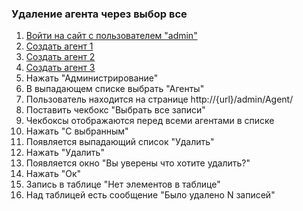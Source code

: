 ### Удаление агента через выбор все

1. [Войти на сайт с пользователем "admin"](../../../../0.%20Шаги/1.%20Войти%20на%20сайт%20с%20пользователем%20username.md)
1. [Создать агент 1](../../../../0.%20Шаги/3.%20Создать%20агент%20agent.md)
1. [Создать агент 2](../../../../0.%20Шаги/3.%20Создать%20агент%20agent.md)
1. [Создать агент 3](../../../../0.%20Шаги/3.%20Создать%20агент%20agent.md)
1. Нажать "Администрирование"
1. В выпадающем списке выбрать "Агенты"
1. Пользователь находится на странице http://{url}/admin/Agent/
1. Поставить чекбокс "Выбрать все записи"
1. Чекбоксы отображаются перед всеми агентами в списке
1. Нажать "С выбранным"
1. Появляется выпадающий список "Удалить"
1. Нажать "Удалить"
1. Появляется окно "Вы уверены что хотите удалить?"
1. Нажать "Ок"
1. Запись в таблице "Нет элементов в таблице"
1. Над таблицей есть сообщение "Было удалено N записей"